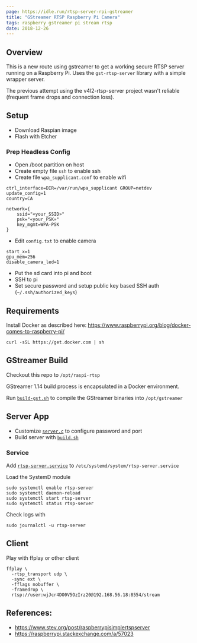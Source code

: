 ```yaml
---
page: https://idle.run/rtsp-server-rpi-gstreamer
title: "GStreamer RTSP Raspberry Pi Camera"
tags: raspberry gstreamer pi stream rtsp
date: 2018-12-26
---
```


## Overview

This is a new route using gstreamer to get a working secure RTSP server running on a Raspberry Pi. Uses the `gst-rtsp-server` library with a simple wrapper server.

The previous attempt using the v4l2-rtsp-server project wasn't reliable (frequent frame drops and connection loss).


## Setup

- Download Raspian image
- Flash with Etcher

### Prep Headless Config

- Open /boot partition on host
- Create empty file `ssh` to enable ssh
- Create file `wpa_supplicant.conf` to enable wifi

```
ctrl_interface=DIR=/var/run/wpa_supplicant GROUP=netdev
update_config=1
country=CA

network={
    ssid="«your_SSID»"
    psk="«your_PSK»"
    key_mgmt=WPA-PSK
}
```

- Edit `config.txt` to enable camera

```
start_x=1
gpu_mem=256
disable_camera_led=1
```

- Put the sd card into pi and boot
- SSH to pi
- Set secure password and setup public key based SSH auth (`~/.ssh/authorized_keys`)

## Requirements

Install Docker as described here: https://www.raspberrypi.org/blog/docker-comes-to-raspberry-pi/

```
curl -sSL https://get.docker.com | sh
```



## GStreamer Build

Checkout this repo to `/opt/raspi-rtsp`

GStreamer 1.14 build process is encapsulated in a Docker environment.

Run [`build-gst.sh`](https://github.com/idlerun/rtsp-server-rpi-gstreamer/blob/master/build-gst.sh) to compile the GStreamer binaries into `/opt/gstreamer`


## Server App

- Customize [`server.c`](https://github.com/idlerun/rtsp-server-rpi-gstreamer/blob/master/server.c) to configure password and port
- Build server with [`build.sh`](https://github.com/idlerun/rtsp-server-rpi-gstreamer/blob/master/build.sh)

### Service

Add [`rtsp-server.service`](https://github.com/idlerun/rtsp-server-rpi-gstreamer/blob/master/rtsp-server.service) to `/etc/systemd/system/rtsp-server.service`

Load the SystemD module

```
sudo systemctl enable rtsp-server
sudo systemctl daemon-reload
sudo systemctl start rtsp-server
sudo systemctl status rtsp-server
```

Check logs with

```
sudo journalctl -u rtsp-server
```

## Client

Play with ffplay or other client

```
ffplay \
  -rtsp_transport udp \
  -sync ext \
  -fflags nobuffer \
  -framedrop \
  rtsp://user:wjJcr4DO0V5OzIrz20@192.168.56.18:8554/stream
```


## References:
- https://www.stev.org/post/raspberrypisimplertspserver
- https://raspberrypi.stackexchange.com/a/57023
